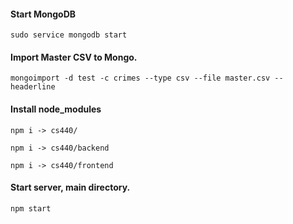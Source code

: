 #### Start MongoDB
```
sudo service mongodb start
```
#### Import Master CSV to Mongo.
```
mongoimport -d test -c crimes --type csv --file master.csv --headerline
```
#### Install node_modules
```
npm i -> cs440/
```
```
npm i -> cs440/backend 
```
```
npm i -> cs440/frontend
```

#### Start server, main directory.
```
npm start
```

